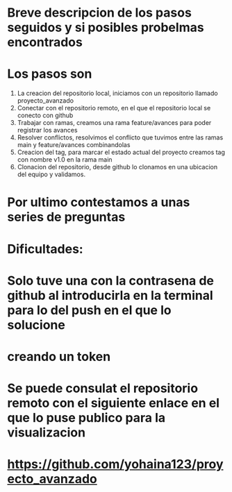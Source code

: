 # Breve descripcion de los pasos seguidos y si posibles probelmas encontrados

# Los pasos son 
1. La creacion del repositorio local, iniciamos con un repositorio llamado proyecto_avanzado
2. Conectar con el repositorio remoto, en el que el repositorio local se conecto con github
3. Trabajar con ramas, creamos una rama feature/avances para poder registrar los avances 
4. Resolver conflictos, resolvimos el conflicto que tuvimos entre las ramas main y feature/avances combinandolas
5. Creacion del tag, para marcar el estado actual del proyecto creamos tag con nombre v1.0 en la rama main
6. Clonacion del repositorio, desde github lo clonamos en una ubicacion del equipo y validamos.

# Por ultimo contestamos a unas series de preguntas 
# Dificultades:
# Solo tuve una con la contrasena de github al introducirla en la terminal para lo del push en el que lo solucione
# creando un token

# Se puede consulat el repositorio remoto con el siguiente enlace en el que lo puse publico para la visualizacion
# https://github.com/yohaina123/proyecto_avanzado

